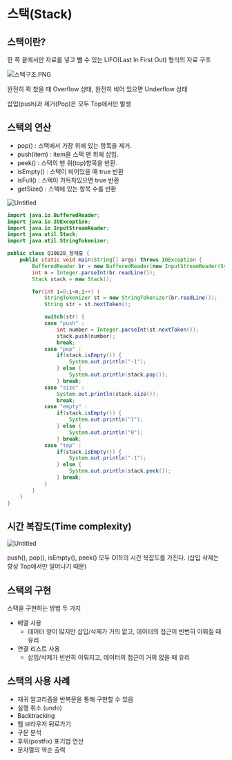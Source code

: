 # 스택(Stack)

## 스택이란?

한 쪽 끝에서만 자료를 넣고 뺄 수 있는 LIFO(Last In First Out) 형식의 자료 구조

![스택구조.PNG](https://s3.us-west-2.amazonaws.com/secure.notion-static.com/b9656553-424d-4a96-a141-cf4050ce5a68/%EC%8A%A4%ED%83%9D%EA%B5%AC%EC%A1%B0.png?X-Amz-Algorithm=AWS4-HMAC-SHA256&X-Amz-Content-Sha256=UNSIGNED-PAYLOAD&X-Amz-Credential=AKIAT73L2G45EIPT3X45%2F20220724%2Fus-west-2%2Fs3%2Faws4_request&X-Amz-Date=20220724T141053Z&X-Amz-Expires=86400&X-Amz-Signature=eba203a444aedc1de6db811248c3b1098d1024bb6d432fff83bc1decbcc42fb1&X-Amz-SignedHeaders=host&response-content-disposition=filename%20%3D%22%25EC%258A%25A4%25ED%2583%259D%25EA%25B5%25AC%25EC%25A1%25B0.PNG.png%22&x-id=GetObject)

완전히 꽉 찼을 때 Overflow 상태, 완전히 비어 있으면 Underflow 상태

삽입(push)과 제거(Pop)은 모두 Top에서만 발생

## 스택의 연산

- pop() : 스택에서 가장 위에 있는 항목을 제거.
- push(item) : item을 스택 맨 위에 삽입.
- peek() : 스택의 맨 위(top)항목을 반환.
- isEmpty() : 스택이 비어있을 때 true 반환
- isFull() : 스택이 가득차있으면 true 반환
- getSize() : 스택에 있는 항목 수를 반환

![Untitled](https://s3.us-west-2.amazonaws.com/secure.notion-static.com/7089a640-ff84-4eef-9d87-6e00cacb37dc/Untitled.png?X-Amz-Algorithm=AWS4-HMAC-SHA256&X-Amz-Content-Sha256=UNSIGNED-PAYLOAD&X-Amz-Credential=AKIAT73L2G45EIPT3X45%2F20220724%2Fus-west-2%2Fs3%2Faws4_request&X-Amz-Date=20220724T141107Z&X-Amz-Expires=86400&X-Amz-Signature=f498ad5b2bc81334dc7a459f26049d0c755d969ff2362d9156c7bad1c04c128c&X-Amz-SignedHeaders=host&response-content-disposition=filename%20%3D%22Untitled.png%22&x-id=GetObject)

```java
import java.io.BufferedReader;
import java.io.IOException;
import java.io.InputStreamReader;
import java.util.Stack;
import java.util.StringTokenizer;

public class Q10828_정재홍 {
	public static void main(String[] args) throws IOException {
		BufferedReader br = new BufferedReader(new InputStreamReader(System.in));
		int n = Integer.parseInt(br.readLine());
		Stack stack = new Stack();

		for(int i=0;i<n;i++) {
			StringTokenizer st = new StringTokenizer(br.readLine());
			String str = st.nextToken();

			switch(str) {
			case "push" :
				int number = Integer.parseInt(st.nextToken());
				stack.push(number);
				break;
			case "pop" :
				if(stack.isEmpty()) {
					System.out.println("-1");
				} else {
					System.out.println(stack.pop());
				} break;
			case "size" :
				System.out.println(stack.size());
				break;
			case "empty" :
				if(stack.isEmpty()) {
					System.out.println("1");
				} else {
					System.out.println("0");
				} break;
			case "top" :
				if(stack.isEmpty()) {
					System.out.println("-1");
				} else {
					System.out.println(stack.peek());
				} break;
			}
		}
	}
}
```

## 시간 복잡도(Time complexity)

![Untitled](https://s3.us-west-2.amazonaws.com/secure.notion-static.com/585e9228-964d-4922-97d6-b1273aa0b9f6/Untitled.png?X-Amz-Algorithm=AWS4-HMAC-SHA256&X-Amz-Content-Sha256=UNSIGNED-PAYLOAD&X-Amz-Credential=AKIAT73L2G45EIPT3X45%2F20220724%2Fus-west-2%2Fs3%2Faws4_request&X-Amz-Date=20220724T141118Z&X-Amz-Expires=86400&X-Amz-Signature=adfb2a2fb4d7b037a6371beb8ea1530756386bb90f95132dab6288a3838228f8&X-Amz-SignedHeaders=host&response-content-disposition=filename%20%3D%22Untitled.png%22&x-id=GetObject)

push(), pop(), isEmpty(), peek() 모두 O(1)의 시간 복잡도를 가진다. (삽입 삭제는 항상 Top에서만 일어나기 때문)

## 스택의 구현

스택을 구현하는 방법 두 가지

- 배열 사용
  - 데이터 양이 많지만 삽입/삭제가 거의 없고, 데이터의 접근이 빈번히 이뤄질 때 유리
- 연결 리스트 사용
  - 삽입/삭제가 빈번히 이뤄지고, 데이터의 접근이 거의 없을 때 유리

## 스택의 사용 사례

- 재귀 알고리즘을 반복문을 통해 구현할 수 있음
- 실행 취소 (undo)
- Backtracking
- 웹 브라우저 뒤로가기
- 구문 분석
- 후위(postfix) 표기법 연산
- 문자열의 역순 출력
